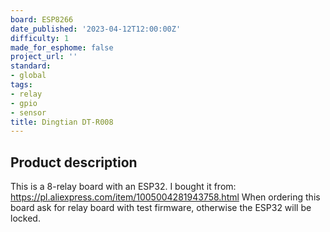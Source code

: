 ```yaml
---
board: ESP8266
date_published: '2023-04-12T12:00:00Z'
difficulty: 1
made_for_esphome: false
project_url: ''
standard:
- global
tags:
- relay
- gpio
- sensor
title: Dingtian DT-R008
---
```


## Product description

This is a 8-relay board with an ESP32.
I bought it from: https://pl.aliexpress.com/item/1005004281943758.html
When ordering this board ask for relay board with test firmware, otherwise the ESP32 will be locked.
